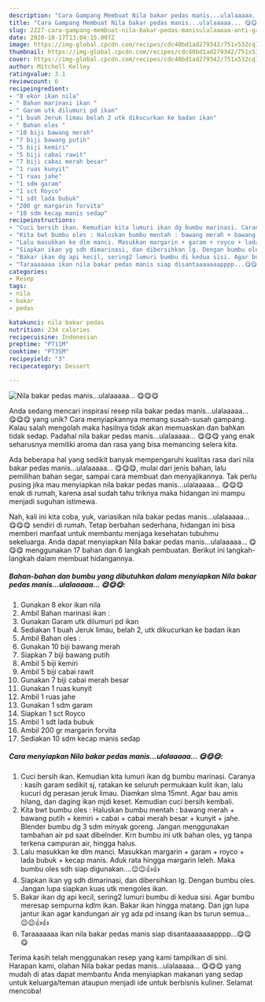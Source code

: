 ```yaml
---
description: "Cara Gampang Membuat Nila bakar pedas manis...ulalaaaaa... 😋😋😋 Anti Gagal"
title: "Cara Gampang Membuat Nila bakar pedas manis...ulalaaaaa... 😋😋😋 Anti Gagal"
slug: 2227-cara-gampang-membuat-nila-bakar-pedas-manisulalaaaaa-anti-gagal
date: 2020-10-17T13:04:15.007Z
image: https://img-global.cpcdn.com/recipes/cdc40bd1ad279342/751x532cq70/nila-bakar-pedas-manisulalaaaaa-😋😋😋-foto-resep-utama.jpg
thumbnail: https://img-global.cpcdn.com/recipes/cdc40bd1ad279342/751x532cq70/nila-bakar-pedas-manisulalaaaaa-😋😋😋-foto-resep-utama.jpg
cover: https://img-global.cpcdn.com/recipes/cdc40bd1ad279342/751x532cq70/nila-bakar-pedas-manisulalaaaaa-😋😋😋-foto-resep-utama.jpg
author: Mitchell Kelley
ratingvalue: 3.1
reviewcount: 6
recipeingredient:
- "8 ekor ikan nila"
- " Bahan marinasi ikan "
- " Garam utk dilumuri pd ikan"
- "1 buah Jeruk limau belah 2 utk dikucurkan ke badan ikan"
- " Bahan oles "
- "10 biji bawang merah"
- "7 biji bawang putih"
- "5 biji kemiri"
- "5 biji cabai rawit"
- "7 biji cabai merah besar"
- "1 ruas kunyit"
- "1 ruas jahe"
- "1 sdm garam"
- "1 sct Royco"
- "1 sdt lada bubuk"
- "200 gr margarin forvita"
- "10 sdm kecap manis sedap"
recipeinstructions:
- "Cuci bersih ikan. Kemudian kita lumuri ikan dg bumbu marinasi. Caranya : kasih garam sedikit sj, ratakan ke seluruh permukaan kulit ikan, lalu kucuri dg perasan jeruk limau. Diamkan slma 15mnt. Agar bau amis hilang, dan daging ikan mjdi keset. Kemudian cuci bersih kembali."
- "Kita bwt bumbu oles : Haluskan bumbu mentah : bawang merah + bawang putih + kemiri + cabai + cabai merah besar + kunyit + jahe. Blender bumbu dg 3 sdm minyak goreng. Jangan menggunakan tambahan air pd saat dibelnder. Krn bumbu ini utk bahan oles, yg tanpa terkena campuran air, hingga halus."
- "Lalu masukkan ke dlm manci. Masukkan margarin + garam + royco + lada bubuk + kecap manis. Aduk rata hingga margarin leleh. Maka bumbu oles sdh siap digunakan....😉😉👍👍"
- "Siapkan ikan yg sdh dimarinasi, dan dibersihkan lg. Dengan bumbu oles. Jangan lupa siapkan kuas utk mengoles ikan."
- "Bakar ikan dg api kecil, sering2 lumuri bumbu di kedua sisi. Agar bumbu meresap sempurna kdlm ikan. Bakar ikan hingga matang. Dan jgn lupa jantur ikan agar kandungan air yg ada pd insang ikan bs turun semua...😉😉👍👍"
- "Taraaaaaaa ikan nila bakar pedas manis siap disantaaaaaaapppp...😋😋😋"
categories:
- Resep
tags:
- nila
- bakar
- pedas

katakunci: nila bakar pedas 
nutrition: 234 calories
recipecuisine: Indonesian
preptime: "PT11M"
cooktime: "PT35M"
recipeyield: "3"
recipecategory: Dessert

---
```



![Nila bakar pedas manis...ulalaaaaa... 😋😋😋](https://img-global.cpcdn.com/recipes/cdc40bd1ad279342/751x532cq70/nila-bakar-pedas-manisulalaaaaa-😋😋😋-foto-resep-utama.jpg)

Anda sedang mencari inspirasi resep nila bakar pedas manis...ulalaaaaa... 😋😋😋 yang unik? Cara menyiapkannya memang susah-susah gampang. Kalau salah mengolah maka hasilnya tidak akan memuaskan dan bahkan tidak sedap. Padahal nila bakar pedas manis...ulalaaaaa... 😋😋😋 yang enak seharusnya memiliki aroma dan rasa yang bisa memancing selera kita.

Ada beberapa hal yang sedikit banyak mempengaruhi kualitas rasa dari nila bakar pedas manis...ulalaaaaa... 😋😋😋, mulai dari jenis bahan, lalu pemilihan bahan segar, sampai cara membuat dan menyajikannya. Tak perlu pusing jika mau menyiapkan nila bakar pedas manis...ulalaaaaa... 😋😋😋 enak di rumah, karena asal sudah tahu triknya maka hidangan ini mampu menjadi suguhan istimewa.




Nah, kali ini kita coba, yuk, variasikan nila bakar pedas manis...ulalaaaaa... 😋😋😋 sendiri di rumah. Tetap berbahan sederhana, hidangan ini bisa memberi manfaat untuk membantu menjaga kesehatan tubuhmu sekeluarga. Anda dapat menyiapkan Nila bakar pedas manis...ulalaaaaa... 😋😋😋 menggunakan 17 bahan dan 6 langkah pembuatan. Berikut ini langkah-langkah dalam membuat hidangannya.

<!--inarticleads1-->

##### Bahan-bahan dan bumbu yang dibutuhkan dalam menyiapkan Nila bakar pedas manis...ulalaaaaa... 😋😋😋:

1. Gunakan 8 ekor ikan nila
1. Ambil  Bahan marinasi ikan :
1. Gunakan  Garam utk dilumuri pd ikan
1. Sediakan 1 buah Jeruk limau, belah 2, utk dikucurkan ke badan ikan
1. Ambil  Bahan oles :
1. Gunakan 10 biji bawang merah
1. Siapkan 7 biji bawang putih
1. Ambil 5 biji kemiri
1. Ambil 5 biji cabai rawit
1. Gunakan 7 biji cabai merah besar
1. Gunakan 1 ruas kunyit
1. Ambil 1 ruas jahe
1. Gunakan 1 sdm garam
1. Siapkan 1 sct Royco
1. Ambil 1 sdt lada bubuk
1. Ambil 200 gr margarin forvita
1. Sediakan 10 sdm kecap manis sedap




<!--inarticleads2-->

##### Cara menyiapkan Nila bakar pedas manis...ulalaaaaa... 😋😋😋:

1. Cuci bersih ikan. Kemudian kita lumuri ikan dg bumbu marinasi. Caranya : kasih garam sedikit sj, ratakan ke seluruh permukaan kulit ikan, lalu kucuri dg perasan jeruk limau. Diamkan slma 15mnt. Agar bau amis hilang, dan daging ikan mjdi keset. Kemudian cuci bersih kembali.
1. Kita bwt bumbu oles : Haluskan bumbu mentah : bawang merah + bawang putih + kemiri + cabai + cabai merah besar + kunyit + jahe. Blender bumbu dg 3 sdm minyak goreng. Jangan menggunakan tambahan air pd saat dibelnder. Krn bumbu ini utk bahan oles, yg tanpa terkena campuran air, hingga halus.
1. Lalu masukkan ke dlm manci. Masukkan margarin + garam + royco + lada bubuk + kecap manis. Aduk rata hingga margarin leleh. Maka bumbu oles sdh siap digunakan....😉😉👍👍
1. Siapkan ikan yg sdh dimarinasi, dan dibersihkan lg. Dengan bumbu oles. Jangan lupa siapkan kuas utk mengoles ikan.
1. Bakar ikan dg api kecil, sering2 lumuri bumbu di kedua sisi. Agar bumbu meresap sempurna kdlm ikan. Bakar ikan hingga matang. Dan jgn lupa jantur ikan agar kandungan air yg ada pd insang ikan bs turun semua...😉😉👍👍
1. Taraaaaaaa ikan nila bakar pedas manis siap disantaaaaaaapppp...😋😋😋




Terima kasih telah menggunakan resep yang kami tampilkan di sini. Harapan kami, olahan Nila bakar pedas manis...ulalaaaaa... 😋😋😋 yang mudah di atas dapat membantu Anda menyiapkan makanan yang sedap untuk keluarga/teman ataupun menjadi ide untuk berbisnis kuliner. Selamat mencoba!
